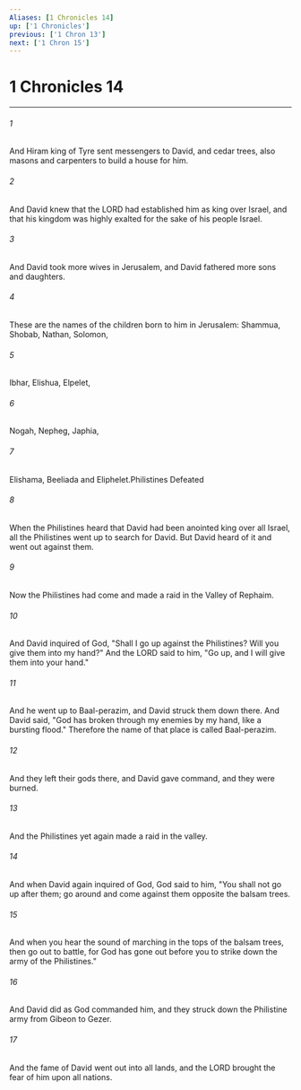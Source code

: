 ```yaml
---
Aliases: [1 Chronicles 14]
up: ['1 Chronicles']
previous: ['1 Chron 13']
next: ['1 Chron 15']
---
```

# 1 Chronicles 14
***



###### 1 
And Hiram king of Tyre sent messengers to David, and cedar trees, also masons and carpenters to build a house for him. 

###### 2 
And David knew that the LORD had established him as king over Israel, and that his kingdom was highly exalted for the sake of his people Israel. 

###### 3 
And David took more wives in Jerusalem, and David fathered more sons and daughters. 

###### 4 
These are the names of the children born to him in Jerusalem: Shammua, Shobab, Nathan, Solomon, 

###### 5 
Ibhar, Elishua, Elpelet, 

###### 6 
Nogah, Nepheg, Japhia, 

###### 7 
Elishama, Beeliada and Eliphelet.Philistines Defeated 

###### 8 
When the Philistines heard that David had been anointed king over all Israel, all the Philistines went up to search for David. But David heard of it and went out against them. 

###### 9 
Now the Philistines had come and made a raid in the Valley of Rephaim. 

###### 10 
And David inquired of God, "Shall I go up against the Philistines? Will you give them into my hand?" And the LORD said to him, "Go up, and I will give them into your hand." 

###### 11 
And he went up to Baal-perazim, and David struck them down there. And David said, "God has broken through my enemies by my hand, like a bursting flood." Therefore the name of that place is called Baal-perazim. 

###### 12 
And they left their gods there, and David gave command, and they were burned. 

###### 13 
And the Philistines yet again made a raid in the valley. 

###### 14 
And when David again inquired of God, God said to him, "You shall not go up after them; go around and come against them opposite the balsam trees. 

###### 15 
And when you hear the sound of marching in the tops of the balsam trees, then go out to battle, for God has gone out before you to strike down the army of the Philistines." 

###### 16 
And David did as God commanded him, and they struck down the Philistine army from Gibeon to Gezer. 

###### 17 
And the fame of David went out into all lands, and the LORD brought the fear of him upon all nations.
